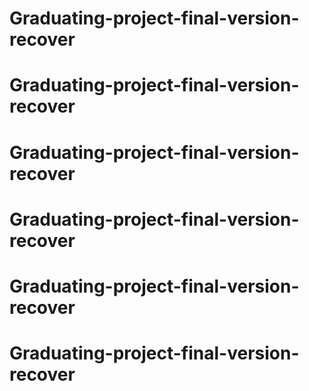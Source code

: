 # Graduating-project-final-version-recover
# Graduating-project-final-version-recover
# Graduating-project-final-version-recover
# Graduating-project-final-version-recover
# Graduating-project-final-version-recover
# Graduating-project-final-version-recover
